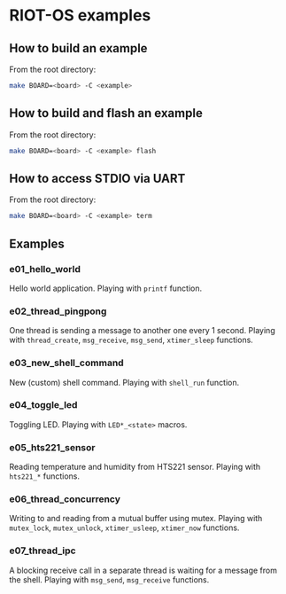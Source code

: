 # RIOT-OS examples

## How to build an example

From the root directory:

```bash
make BOARD=<board> -C <example>
```

## How to build and flash an example

From the root directory:

```bash
make BOARD=<board> -C <example> flash
```

## How to access STDIO via UART

From the root directory:

```bash
make BOARD=<board> -C <example> term
```

## Examples

### e01_hello_world

Hello world application. Playing with `printf` function.

### e02_thread_pingpong

One thread is sending a message to another one every 1 second. Playing with `thread_create`, `msg_receive`, `msg_send`, `xtimer_sleep` functions.

### e03_new_shell_command

New (custom) shell command. Playing with `shell_run` function.

### e04_toggle_led

Toggling LED. Playing with `LED*_<state>` macros.

### e05_hts221_sensor

Reading temperature and humidity from HTS221 sensor. Playing with `hts221_*` functions.

### e06_thread_concurrency

Writing to and reading from a mutual buffer using mutex. Playing with `mutex_lock`, `mutex_unlock`, `xtimer_usleep`, `xtimer_now` functions.

### e07_thread_ipc

A blocking receive call in a separate thread is waiting for a message from the shell. Playing with `msg_send`, `msg_receive` functions.
